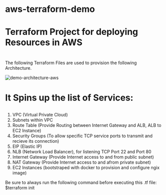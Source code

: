 # aws-terraform-demo
# Terraform Project for deploying Resources in AWS <h1>

The following Terraform Files are used to provision the following Architecture.

![demo-architecture-aws](https://user-images.githubusercontent.com/59917742/113812053-f7ec8800-979f-11eb-9a6d-4971e02c68b9.JPG)


# It Spins up the list of Services: <h2>

1. VPC (Virtual Private Cloud)
2. Subnets within VPC
3. Route Table (Provide Routing between Internet Gateway and ALB, ALB to EC2 Instance)
4. Security Groups (To allow specific TCP service ports to transmit and recieve its connection)
5. EIP (Elastic IP)
6. NLB (Network Load Balancer), for listening TCP Port 22 and Port 80
7. Internet Gateway (Provide Internet access to and from public subnet)
8. NAT Gateway (Provide Internet access to and afrom private subnet)
9. EC2 Instances (bootstraped with docker to provision and configure ngix image)

Be sure to always run the following command before executing this .tf file:
$terraform init 

